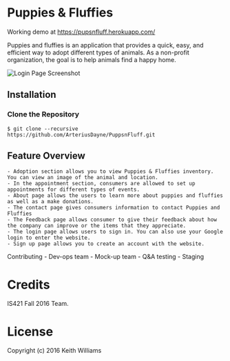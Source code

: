 Puppies & Fluffies
=========

Working demo at https://pupsnfluff.herokuapp.com/

Puppies and fluffies is an application that provides a quick, easy, and efficient way to adopt different types of animals. As a non-profit organization, the goal is to help animals find a happy home.

<img src="https://s27.postimg.org/h9c8nb3qb/nnn.png" alt="Login Page Screenshot" />

## Installation
### Clone the Repository
    $ git clone --recursive https://github.com/ArteriusDayne/PuppsnFluff.git

## Feature Overview

    - Adoption section allows you to view Puppies & Fluffies inventory. You can view an image of the animal and location.
    - In the appointment section, consumers are allowed to set up appointments for different types of events.
    - About page allows the users to learn more about puppies and fluffies as well as a make donations.
    - The contact page gives consumers information to contact Puppies and Fluffies
    - The Feedback page allows consumer to give their feedback about how the company can improve or the items that they appreciate.
    - The login page allows users to sign in. You can also use your Google login to enter the website.
    - Sign up page allows you to create an account with the website.
Contributing
    - Dev-ops team
    - Mock-up team
    - Q&A testing
    - Staging
# Credits

IS421 Fall 2016 Team.

# License

Copyright (c) 2016 Keith Williams
